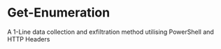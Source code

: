 # Get-Enumeration
A 1-Line data collection and exfiltration method utilising PowerShell and HTTP Headers
